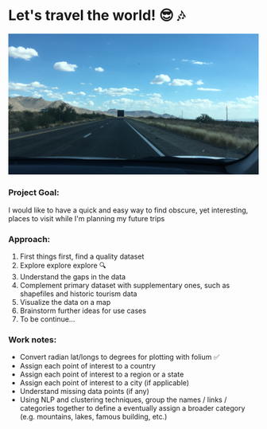 # Let's travel the world! :sunglasses: :notes:

![Road Trip Picture](./images/roadtrip.JPG)

### Project Goal:
I would like to have a quick and easy way to find obscure, yet interesting, places to visit while I'm planning my future trips

### Approach:

1. First things first, find a quality dataset
2. Explore explore explore :mag:
3. Understand the gaps in the data
4. Complement primary dataset with supplementary ones, such as shapefiles and historic tourism data
5. Visualize the data on a map
6. Brainstorm further ideas for use cases
7. To be continue...

### Work notes:

* Convert radian lat/longs to degrees for plotting with folium :white_check_mark:
* Assign each point of interest to a country
* Assign each point of interest to a region or a state
* Assign each point of interest to a city (if applicable)
* Understand missing data points (if any)
* Using NLP and clustering techniques, group the names / links / categories together to define a eventually assign a broader category (e.g. mountains, lakes, famous building, etc.)
